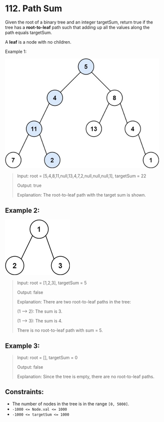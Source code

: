 # 112. Path Sum

Given the root of a binary tree and an integer targetSum, return true if the tree has a **root-to-leaf** path such that adding up all the values along the path equals targetSum.

A **leaf** is a node with no children.

 

Example 1:

![ex1](image.png)

> Input: root = [5,4,8,11,null,13,4,7,2,null,null,null,1], targetSum = 22
>
> Output: true
>
> Explanation: The root-to-leaf path with the target sum is shown.

## Example 2:

![ex2](image-1.png)

> Input: root = [1,2,3], targetSum = 5
>
> Output: false
>
>Explanation: There are two root-to-leaf paths in the tree:
>
> (1 --> 2): The sum is 3.
>
> (1 --> 3): The sum is 4.
>
> There is no root-to-leaf path with sum = 5.

## Example 3:

> Input: root = [], targetSum = 0
>
> Output: false
>
> Explanation: Since the tree is empty, there are no root-to-leaf paths.

## Constraints:

- The number of nodes in the tree is in the range `[0, 5000]`.
- `-1000 <= Node.val <= 1000`
- `-1000 <= targetSum <= 1000`